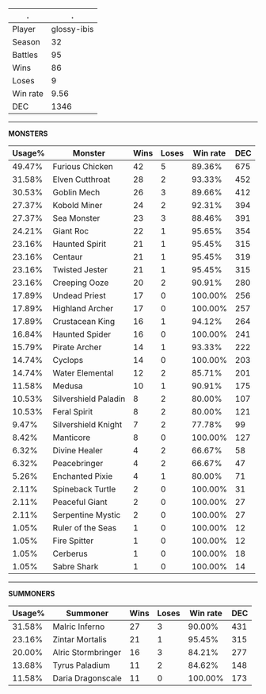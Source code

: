 .|.
|-|-
Player|glossy-ibis
Season|32
Battles|95
Wins|86
Loses|9
Win rate|9.56
DEC|1346

---
**MONSTERS**

Usage%|Monster|Wins|Loses|Win rate|DEC|
-|-|-|-|-|-|
49.47%|Furious Chicken|42|5|89.36%|675|
31.58%|Elven Cutthroat|28|2|93.33%|452|
30.53%|Goblin Mech|26|3|89.66%|412|
27.37%|Kobold Miner|24|2|92.31%|394|
27.37%|Sea Monster|23|3|88.46%|391|
24.21%|Giant Roc|22|1|95.65%|354|
23.16%|Haunted Spirit|21|1|95.45%|315|
23.16%|Centaur|21|1|95.45%|319|
23.16%|Twisted Jester|21|1|95.45%|315|
23.16%|Creeping Ooze|20|2|90.91%|280|
17.89%|Undead Priest|17|0|100.00%|256|
17.89%|Highland Archer|17|0|100.00%|257|
17.89%|Crustacean King|16|1|94.12%|264|
16.84%|Haunted Spider|16|0|100.00%|241|
15.79%|Pirate Archer|14|1|93.33%|222|
14.74%|Cyclops|14|0|100.00%|203|
14.74%|Water Elemental|12|2|85.71%|201|
11.58%|Medusa|10|1|90.91%|175|
10.53%|Silvershield Paladin|8|2|80.00%|107|
10.53%|Feral Spirit|8|2|80.00%|121|
9.47%|Silvershield Knight|7|2|77.78%|99|
8.42%|Manticore|8|0|100.00%|127|
6.32%|Divine Healer|4|2|66.67%|58|
6.32%|Peacebringer|4|2|66.67%|47|
5.26%|Enchanted Pixie|4|1|80.00%|71|
2.11%|Spineback Turtle|2|0|100.00%|31|
2.11%|Peaceful Giant|2|0|100.00%|27|
2.11%|Serpentine Mystic|2|0|100.00%|27|
1.05%|Ruler of the Seas|1|0|100.00%|12|
1.05%|Fire Spitter|1|0|100.00%|12|
1.05%|Cerberus|1|0|100.00%|18|
1.05%|Sabre Shark|1|0|100.00%|14|

---
**SUMMONERS**

Usage%|Summoner|Wins|Loses|Win rate|DEC|
-|-|-|-|-|-|
31.58%|Malric Inferno|27|3|90.00%|431|
23.16%|Zintar Mortalis|21|1|95.45%|315|
20.00%|Alric Stormbringer|16|3|84.21%|277|
13.68%|Tyrus Paladium|11|2|84.62%|148|
11.58%|Daria Dragonscale|11|0|100.00%|173|
